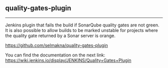 ## quality-gates-plugin
---
Jenkins plugin that fails the build if SonarQube quality gates are not green. It is also possible to allow builds to be marked unstable for projects where the quality gate returned by a Sonar server is orange.

https://github.com/selmakna/quality-gates-plugin

You can find the documentation on the next link: https://wiki.jenkins.io/display/JENKINS/Quality+Gates+Plugin